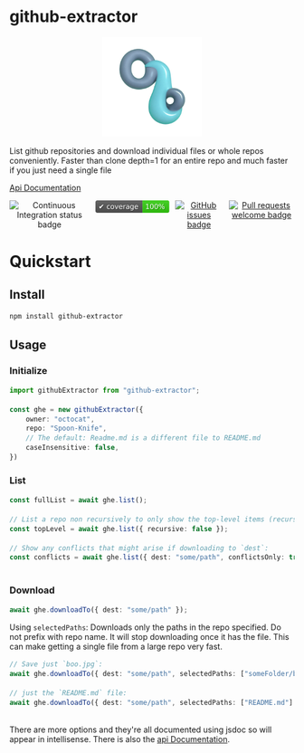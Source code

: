 
# github-extractor

<div align="center">
    <img src="./media/logo-1024.webp" alt="header logo: Github Extractor" width="35%" height="35%">
</div>



List github repositories and download individual files or whole repos conveniently. Faster than clone depth=1 for an entire repo and much faster if you just need a single file

[Api Documentation](https://bn-l.github.io/GithubExtractor/api/index/)
 
<div align="center" style="display: flex; justify-content: center; gap: 10px;">
<img src="https://github.com/bn-l/GithubExtractor/actions/workflows/ci.yml/badge.svg" alt="Continuous Integration status badge">   <a href="coverage/coverage.txt"><img src="./media/coverage-badge.svg" alt="Code coverage badge"></a>  <a href="https://github.com/bn-l/GithubExtractor/issues"><img src="https://img.shields.io/github/issues/bn-l/GithubExtractor" alt="GitHub issues badge"></a>  <a href="https://docs.github.com/en/pull-requests/collaborating-with-pull-requests/proposing-changes-to-your-work-with-pull-requests/creating-a-pull-request"> <img src="https://img.shields.io/badge/PRs-welcome-brightgreen.svg?style=flat" alt="Pull requests welcome badge"> </a>
</div>








# Quickstart

## Install

```bash
npm install github-extractor
```

## Usage 

### Initialize



```typescript
import githubExtractor from "github-extractor";

const ghe = new githubExtractor({
    owner: "octocat",
    repo: "Spoon-Knife",
    // The default: Readme.md is a different file to README.md
    caseInsensitive: false, 
})
```

### List

 ```typescript
 const fullList = await ghe.list();
 
 // List a repo non recursively to only show the top-level items (recursive is true by default):
 const topLevel = await ghe.list({ recursive: false }); 
 
 // Show any conflicts that might arise if downloading to `dest`:
 const conflicts = await ghe.list({ dest: "some/path", conflictsOnly: true });
    
 ```

### Download

```typescript
await ghe.downloadTo({ dest: "some/path" });
```

Using `selectedPaths`:
Downloads only the paths in the repo specified. Do not prefix with repo name. It will 
stop downloading once it has the file. This can make getting a single file from a large 
repo very fast.

```typescript
// Save just `boo.jpg`:
await ghe.downloadTo({ dest: "some/path", selectedPaths: ["someFolder/boo.jpg"] });

// just the `README.md` file: 
await ghe.downloadTo({ dest: "some/path", selectedPaths: ["README.md"] });
   
```


There are more options and they're all documented using jsdoc so will appear in intellisense.
There is also the [api Documentation](/api/index/).



